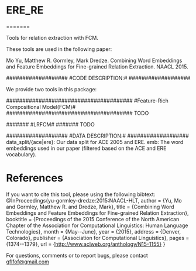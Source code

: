 # ERE_RE
=======

Tools for relation extraction with FCM.

These tools are used in the following paper:

Mo Yu, Matthew R. Gormley, Mark Dredze. Combining Word Embeddings and Feature Embeddings for Fine-grained Relation Extraction. NAACL 2015.

###################
#CODE DESCRIPTION:#
###################

We provide two tools in this package:

#######################################
#Feature-Rich Compositional Model(FCM)#
#######################################
TODO

#######
#LRFCM#
#######
TODO

###################
#DATA DESCRIPTION:#
###################
data_split/{ace|ere}:
Our data split for ACE 2005 and ERE.
emb:
The word embeddings used in our paper (filtered based on the ACE and ERE vocabulary).

References
=======
If you want to cite this tool, please using the following bibtext:
@InProceedings{yu-gormley-dredze:2015:NAACL-HLT,
  author    = {Yu, Mo  and  Gormley, Matthew R.  and  Dredze, Mark},
  title     = {Combining Word Embeddings and Feature Embeddings for Fine-grained Relation Extraction},
  booktitle = {Proceedings of the 2015 Conference of the North American Chapter of the Association for Computational Linguistics: Human Language Technologies},
  month     = {May--June},
  year      = {2015},
  address   = {Denver, Colorado},
  publisher = {Association for Computational Linguistics},
  pages     = {1374--1379},
  url       = {http://www.aclweb.org/anthology/N15-1155}
}

For questions, comments or to report bugs, please contact gflfof@gmail.com
